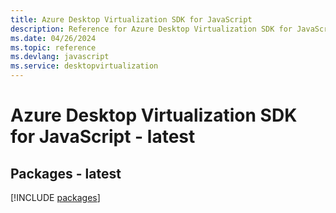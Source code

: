 ```yaml
---
title: Azure Desktop Virtualization SDK for JavaScript
description: Reference for Azure Desktop Virtualization SDK for JavaScript
ms.date: 04/26/2024
ms.topic: reference
ms.devlang: javascript
ms.service: desktopvirtualization
---
```

# Azure Desktop Virtualization SDK for JavaScript - latest
## Packages - latest
[!INCLUDE [packages](desktop-virtualization-index.md)]